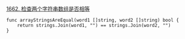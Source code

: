 [1662. 检查两个字符串数组是否相等](https://leetcode-cn.com/problems/check-if-two-string-arrays-are-equivalent/)

```golang
func arrayStringsAreEqual(word1 []string, word2 []string) bool {
    return strings.Join(word1, "") == strings.Join(word2, "")
}
```
